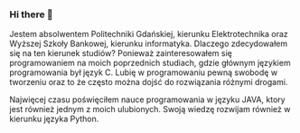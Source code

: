 ### Hi there 👋




Jestem absolwentem Politechniki Gdańskiej, kierunku Elektrotechnika oraz Wyższej Szkoły Bankowej, kierunku informatyka.
Dlaczego zdecydowałem się na ten kierunek studiów? Ponieważ zainteresowałem się programowaniem na moich poprzednich studiach, gdzie głównym językiem programowania był język C. Lubię w programowaniu pewną swobodę w tworzeniu oraz to że często można dojść do rozwiązania różnymi drogami.

Najwięcej czasu poświęciłem nauce programowania w języku JAVA, ktory jest również jednym z moich ulubionych. Swoją wiedzę rozwijam również w kierunku języka Python.
